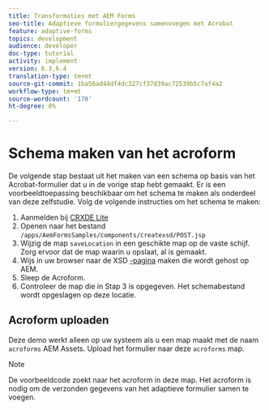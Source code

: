 ```yaml
---
title: Transformaties met AEM Forms
seo-title: Adaptieve formuliergegevens samenvoegen met Acrobat
feature: adaptive-forms
topics: development
audience: developer
doc-type: tutorial
activity: implement
version: 6.3,6.4
translation-type: tm+mt
source-git-commit: 1ba56ad44df4dc327cf37d39ac72539b5c7af4a2
workflow-type: tm+mt
source-wordcount: '170'
ht-degree: 0%

---
```



# Schema maken van het acroform

De volgende stap bestaat uit het maken van een schema op basis van het Acrobat-formulier dat u in de vorige stap hebt gemaakt. Er is een voorbeeldtoepassing beschikbaar om het schema te maken als onderdeel van deze zelfstudie. Volg de volgende instructies om het schema te maken:

1. Aanmelden bij [CRXDE Lite](http://localhost:4502/crx/de)
2. Openen naar het bestand `/apps/AemFormsSamples/components/createxsd/POST.jsp`
3. Wijzig de map `saveLocation` in een geschikte map op de vaste schijf. Zorg ervoor dat de map waarin u opslaat, al is gemaakt.
4. Wijs in uw browser naar de XSD [-pagina](http://localhost:4502/content/DocumentServices/CreateXsd.html) maken die wordt gehost op AEM.
5. Sleep de Acroform.
6. Controleer de map die in Stap 3 is opgegeven. Het schemabestand wordt opgeslagen op deze locatie.

## Acroform uploaden

Deze demo werkt alleen op uw systeem als u een map maakt met de naam `acroforms` AEM Assets. Upload het formulier naar deze `acroforms` map.

>[!NOTE]
De voorbeeldcode zoekt naar het acroform in deze map. Het acroform is nodig om de verzonden gegevens van het adaptieve formulier samen te voegen.
